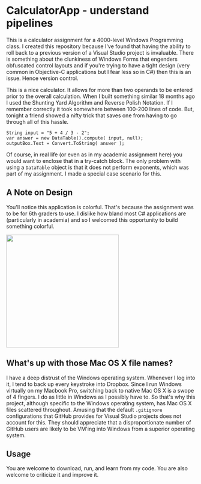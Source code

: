 CalculatorApp - understand pipelines
=============

This is a calculator assignment for a 4000-level Windows Programming class. I created this repository because I've found that having the ability to roll back to a previous version of a Visual Studio project is invaluable. There is something about the clunkiness of Windows Forms that engenders obfuscated control layouts and if you're trying to have a tight design (very common in Objective-C applications but I fear less so in C#) then this is an issue. Hence version control.

This is a nice calculator. It allows for more than two operands to be entered prior to the overall calculation. When I built something similar 18 months ago I used the Shunting Yard Algorithm and Reverse Polish Notation. If I remember correctly it took somewhere between 100-200 lines of code. But, tonight a friend showed a nifty trick that saves one from having to go through all of this hassle. 

	String input = "5 + 4 / 3 - 2";
	var answer = new DataTable().compute( input, null);
	outputBox.Text = Convert.ToString( answer );

Of course, in real life (or even as in my academic assignment here) you would want to enclose that in a try-catch block. The only problem with using a `DataTable` object is that it does not perform exponents, which was part of my assignment. I made a special case scenario for this. 

## A Note on Design

You'll notice this application is colorful. That's because the assignment was to be for 6th graders to use. I dislike how bland most C# applications are (particularly in academia) and so I welcomed this opportunity to build something colorful.

<img src="https://raw.githubusercontent.com/martynchamberlin/calculator/master/screenshot.png" width="300"/>

## What's up with those Mac OS X file names?

I have a deep distrust of the Windows operating system. Whenever I log into it, I tend to back up every keystroke into Dropbox. Since I run Windows virtually on my Macbook Pro, switching back to native Mac OS X is a swope of 4 fingers. I do as little in Windows as I possibly have to. So that's why this project, although specific to the Windows operating system, has Mac OS X files scattered throughout. Amusing that the default `.gitignore` configurations that GitHub provides for Visual Studio projects does not account for this. They should appreciate that a disproportionate number of GitHub users are likely to be VM'ing into Windows from a superior operating system. 

## Usage

You are welcome to download, run, and learn from my code. You are also welcome to criticize it and improve it. 


